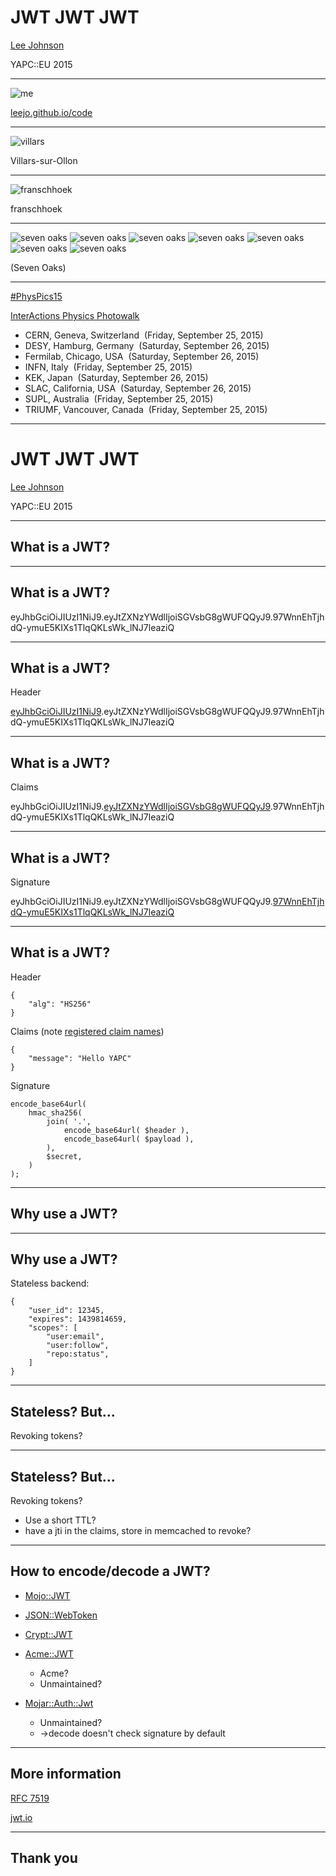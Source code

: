 # JWT JWT JWT

[Lee Johnson](http://leejo.github.io)

YAPC::EU 2015

---
![me](img/card.jpg)

[leejo.github.io/code](https://leejo.github.io/code)

---

![villars](img/villars.jpg)

Villars-sur-Ollon

---

![franschhoek](img/franschhoek.jpg)

franschhoek

---

![seven oaks](img/oak.jpg)
![seven oaks](img/oak.jpg)
![seven oaks](img/oak.jpg)
![seven oaks](img/oak.jpg)
![seven oaks](img/oak.jpg)
![seven oaks](img/oak.jpg)
![seven oaks](img/oak.jpg)

(Seven Oaks)

---

[#PhysPics15](https://twitter.com/hashtag/physpics15?f=tweets&vertical=default&src=hash)

[InterActions Physics Photowalk](http://www.interactions.org/cms/?pid=5999)

* CERN, Geneva, Switzerland  (Friday, September 25, 2015) 
* DESY, Hamburg, Germany  (Saturday, September 26, 2015) 
* Fermilab, Chicago, USA  (Saturday, September 26, 2015) 
* INFN, Italy  (Friday, September 25, 2015) 
* KEK, Japan  (Saturday, September 26, 2015) 
* SLAC, California, USA  (Saturday, September 26, 2015) 
* SUPL, Australia  (Friday, September 25, 2015) 
* TRIUMF, Vancouver, Canada  (Friday, September 25, 2015)

---
# JWT JWT JWT

[Lee Johnson](http://leejo.github.io)

YAPC::EU 2015

---
## What is a JWT?


---
## What is a JWT?

eyJhbGciOiJIUzI1NiJ9.eyJtZXNzYWdlIjoiSGVsbG8gWUFQQyJ9.97WnnEhTjhdQ-ymuE5KIXs1TlqQKLsWk_lNJ7leaziQ

---
## What is a JWT?

Header

[eyJhbGciOiJIUzI1NiJ9]().eyJtZXNzYWdlIjoiSGVsbG8gWUFQQyJ9.97WnnEhTjhdQ-ymuE5KIXs1TlqQKLsWk_lNJ7leaziQ

---
## What is a JWT?

Claims

eyJhbGciOiJIUzI1NiJ9.[eyJtZXNzYWdlIjoiSGVsbG8gWUFQQyJ9]().97WnnEhTjhdQ-ymuE5KIXs1TlqQKLsWk_lNJ7leaziQ

---
## What is a JWT?

Signature

eyJhbGciOiJIUzI1NiJ9.eyJtZXNzYWdlIjoiSGVsbG8gWUFQQyJ9.[97WnnEhTjhdQ-ymuE5KIXs1TlqQKLsWk_lNJ7leaziQ]()

---
## What is a JWT?

Header
```
{
	"alg": "HS256"
}
```

Claims (note [registered claim names](https://tools.ietf.org/html/rfc7519#section-4.1))
```
{
	"message": "Hello YAPC"
}
```

Signature
```
encode_base64url(
	hmac_sha256(
		join( '.',
			encode_base64url( $header ),
			encode_base64url( $payload ),
		),
		$secret,
	)
);
```

---
## Why use a JWT?



---
## Why use a JWT?

Stateless backend:

```
{
	"user_id": 12345,
	"expires": 1439814659,
	"scopes": [
		"user:email",
		"user:follow",
		"repo:status",
	]
}
```

---
## Stateless? But...

Revoking tokens?

---
## Stateless? But...

Revoking tokens?

  - Use a short TTL?
  - have a jti in the claims, store in memcached to revoke?

---
## How to encode/decode a JWT?

- [Mojo::JWT](https://metacpan.org/pod/Mojo::JWT)
- [JSON::WebToken](https://metacpan.org/pod/JSON::WebToken)
- [Crypt::JWT](https://metacpan.org/pod/Crypt::JWT)

- [Acme::JWT](https://metacpan.org/pod/Acme::JWT)
    - Acme?
    - Unmaintained?
- [Mojar::Auth::Jwt](https://metacpan.org/pod/Mojar::Auth::Jwt)
    - Unmaintained?
    - ->decode doesn't check signature by default

---
## More information

[RFC 7519](https://tools.ietf.org/html/rfc7519)

[jwt.io](http://jwt.io/)

---
## Thank you
